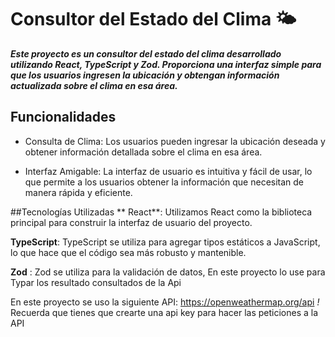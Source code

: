 # Consultor del Estado del Clima 🌤

***Este proyecto es un consultor del estado del clima desarrollado utilizando React, TypeScript y Zod. Proporciona una interfaz simple para que los usuarios ingresen la ubicación y obtengan información actualizada sobre el clima en esa área.***

## Funcionalidades
* Consulta de Clima: Los usuarios pueden ingresar la ubicación deseada y obtener información detallada sobre el clima en esa área.

* Interfaz Amigable: La interfaz de usuario es intuitiva y fácil de usar, lo que permite a los usuarios obtener la información que necesitan de manera rápida y eficiente.

##Tecnologías Utilizadas
** React**: Utilizamos React como la biblioteca principal para construir la interfaz de usuario del proyecto.

**TypeScript**: TypeScript se utiliza para agregar tipos estáticos a JavaScript, lo que hace que el código sea más robusto y mantenible.

**Zod** : Zod se utiliza para la validación de datos, En este proyecto lo use para Typar los resultado consultados de la Api

En este proyecto se uso la siguiente API: https://openweathermap.org/api
*!* Recuerda que tienes que crearte una api key para hacer las peticiones a la API
